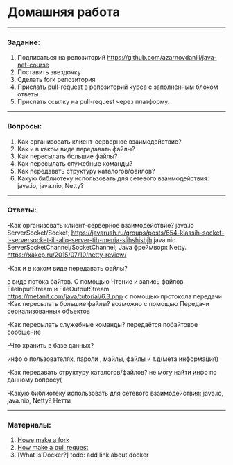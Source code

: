 # Домашняя работа

---

### Задание:

1. Подписаться на репозиторий https://github.com/azarnovdaniil/java-net-course
2. Поставить звездочку 
3. Сделать fork репозитория
4. Прислать pull-request в репозиторий курса с заполненным блоком ответы.
5. Прислать ссылку на pull-request через платформу.

---

### Вопросы:

1. Как организовать клиент-серверное взаимодействие?
2. Как и в каком виде передавать файлы?
3. Как пересылать большие файлы?
4. Как пересылать служебные команды?
5. Как передавать структуру каталогов/файлов?
6. Какую библиотеку использовать для сетевого взаимодействия: java.io, java.nio, Netty?

---

### Ответы:

-Как организовать клиент-серверное взаимодействие?
java.io ServerSocket/Socket; https://javarush.ru/groups/posts/654-klassih-socket-i-serversocket-ili-allo-server-tih-menja-slihshishjh
java.nio ServerSocketChannel/SocketChannel;
Java фреймворк Netty. https://xakep.ru/2015/07/10/netty-review/

-Как и в каком виде передавать файлы?

в виде потока байтов. C помощью Чтение и запись файлов. FileInputStream и FileOutputStream https://metanit.com/java/tutorial/6.3.php
с помощью протокола передачи
-Как пересылать большие файлы?
возможно с помощью Передачи сериализованных объектов

-Как пересылать служебные команды?
передаётся побайтовое сообщение

-Что хранить в базе данных?

инфо о пользователях, пароли , майлы, файлы и т.д(мета информация)

-Как передавать структуру каталогов/файлов?
не могу найти инфо по данному вопросу(

-Какую библиотеку использовать для сетевого взаимодействия: java.io, java.nio, Netty?
Нетти


---

### Материалы:

1. [Howe make a fork](https://docs.github.com/en/github/getting-started-with-github/fork-a-repo)
2. [How make a pull request](https://docs.github.com/en/github/collaborating-with-issues-and-pull-requests/creating-a-pull-request)
3. [What is Docker?] todo: add link about docker
